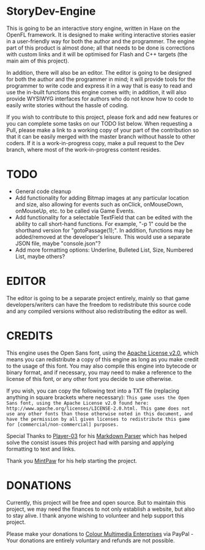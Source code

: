 StoryDev-Engine
===============
This is going to be an interactive story engine, written in Haxe on the OpenFL framework. It is designed to make writing interactive stories easier in a user-friendly way for both the author and the programmer. The engine part of this product is almost done; all that needs to be done is corrections with custom links and it will be optimised for Flash and C++ targets (the main aim of this project).

In addition, there will also be an editor. The editor is going to be designed for both the author and the programmer in mind; it will provide tools for the programmer to write code and express it in a way that is easy to read and use the in-built functions this engine comes with; in addition, it will also provide WYSIWYG interfaces for authors who do not know how to code to easily write stories without the hassle of coding.

If you wish to contribute to this project, please fork and add new features or you can complete some tasks on our TODO list below. When requesting a Pull, please make a link to a working copy of your part of the contribution so that it can be easily merged with the master branch without hassle to other coders. If it is a work-in-progress copy, make a pull request to the Dev branch, where most of the work-in-progress content resides.

TODO
====
* General code cleanup
* Add functionality for adding Bitmap images at any particular location and size, also allowing for events such as onClick, onMouseDown, onMouseUp, etc. to be called via Game Events.
* Add functionality for a selectable TextField that can be edited with the ability to call short-hand functions. For example, "-p 1" could be the shorthand version for "gotoPassage(1);". In addition, functions may be added/removed at the developer's leisure. This would use a separate JSON file, maybe "console.json"?
* Add more formatting options: Underline, Bulleted List, Size, Numbered List, maybe others?

EDITOR
======
The editor is going to be a separate project entirely, mainly so that game developers/writers can have the freedom to redistribute this source code and any compiled versions without also redistributing the editor as well.

CREDITS
=======
This engine uses the Open Sans font, using the [Apache License v2.0](http://www.apache.org/licenses/LICENSE-2.0.html), which means you can redistribute a copy of this engine as long as you make credit to the usage of this font. You may also compile this engine into bytecode or binary format, and if necessary, you may need to make a reference to the license of this font, or any other font you decide to use otherwise.

If you wish, you can copy the following text into a TXT file (replacing anything in square brackets where necessary):
`This game uses the Open Sans font, using the Apache License v2.0 found here: http://www.apache.org/licenses/LICENSE-2.0.html. This game does not use any other fonts than those otherwise noted in this document, and have the permission by all given licenses to redistribute this game for [commercial/non-commercial] purposes.`

Special Thanks to [Player-03](https://github.com/player-03) for his [Markdown Parser](https://github.com/player-03/MarkdownParser) which has helped solve the consist issues this project had with parsing and applying formatting to text and links.

Thank you [MintPaw](https://github.com/MintPaw) for his help starting the project.

DONATIONS
=========
Currently, this project will be free and open source. But to maintain this project, we may need the finances to not only establish a website, but also to stay alive. I thank anyone wishing to volunteer and help support this project. 

Please make your donations to [Colour Multimedia Enterprises](https://www.paypal.com/cgi-bin/webscr?cmd=_s-xclick&hosted_button_id=8CLJ92X3E5AF4) via PayPal - Your donations are entirely voluntary and refunds are not possible.
